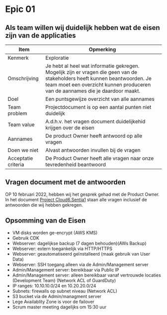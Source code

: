 # Epic 01
## Als team willen wij duidelijk hebben wat de eisen zijn van de applicaties

| Item | Opmerking |
| ---- | --------- |
| Kenmerk | Exploratie |
| Omschrijving | Je hebt al heel wat informatie gekregen. Mogelijk zijn er vragen die geen van de stakeholders heeft kunnen beantwoorden. Je team moet een overzicht kunnen produceren van de aannames die je daardoor maakt. |
| Doel | Een puntsgewijze overzicht van alle aannames |
| Team problem | Projectdocument is op een aantal punten niet duidelijk | 
| Team value | A.d.h.v. het vragen document duidelijkehid krijgen over de eisen |
| Aannames | De product Owner heeft antwoord op alle vragen |
| Doen we niet | Alvast antwoorden invullen bij de vragen |
| Acceptatie criteria | De Product Owner heeft alle vragen naar onze tevredenheid beantwoord |

## Vragen document met de antwoorden
OP 10 februari 2022, hebben wij het gesprek gehad met de Product Owner. In het document [Project Cloud6.Sentia1](https://docs.google.com/document/d/1pNPWIce4kDnR9kopbH4t7jD9nX6LFySnBpsTfaWT_r4/edit#heading=h.higkk7mphvwd) staan alle vragen inclusief de antwoorden die wij hebben gekregen.

## Opsomming van de Eisen
- VM disks worden ge-encrypt (AWS KMS)
- Gebruik CDK
- Webserver: dagelijkse backup (7 dagen behouden)(AWs Backup)
- Webserver: extern toegankelijk via HTTP/HTTPS
- Webserver: geautomatiseerd geïnstalleerd (maak gebruik van User Data)
- Webserver: SSH toegang alleen via de Admin/Management server
- Admin/Management server: bereikbaar via Public IP
- Admin/Management server: alleen bereikbaar vanaf vertrouwde locaties (Development Team) (Network ACL of GuardDuty)
- IP ranges: 10.10.10.0/24 en 10.20.20.0/24
- Subnets: firewalls op subnet niveau (Network ACL)
- S3 bucket via de Admin/managment server
- Lege Availablity Zone is voor de failover
- Scrum master meeting dagelijks om 15:30 uur